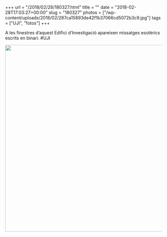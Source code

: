 +++
url = "/2018/02/28/180327.html"
title = ""
date = "2018-02-28T17:03:27+00:00"
slug = "180327"
photos = ["/wp-content/uploads/2018/02/287ca15893de42f1b37066cd5072b3c9.jpg"]
tags = ["UJI", "fotos"]
+++

A les finestres d’aquest Edifici d’Investigació apareixen missatges esotèrics escrits en binari. #UJI

<img src="/wp-content/uploads/2018/02/287ca15893de42f1b37066cd5072b3c9.jpg" height="600" width="600">
